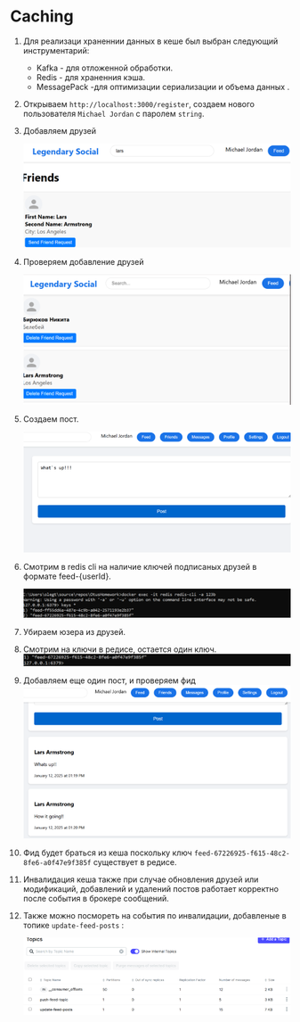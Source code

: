 # Caching
1. Для реализаци храненнии данных в кеше был выбран следующий инструментарий:

   * Kafka - для отложенной обработки.
   * Redis - для храненния кэша.
   * MessagePack -для оптимизации сериализации и объема данных .
2. Открываем `http://localhost:3000/register`, создаем нового пользователя `Michael Jordan` с паролем `string`.
3. Добавляем друзей

   ![friends](https://github.com/olegtar83/OtusHomework/blob/master/Reports/Cache/add-friends.png)
4. Проверяем добавление друзей
   
   ![friends](https://github.com/olegtar83/OtusHomework/blob/master/Reports/Cache/get-friends.png)
5. Создаем пост.

   ![post](https://github.com/olegtar83/OtusHomework/blob/master/Reports/Cache/create-post.png)
6. Смотрим в redis cli на наличие ключей подписаных друзей в формате feed-{userId}.

   ![redis1](https://github.com/olegtar83/OtusHomework/blob/master/Reports/Cache/redis-keys.png)     
7. Убираем юзера из друзей.
8. Cмотрим на ключи в редисе, остается один ключ.
   ![redis2](https://github.com/olegtar83/OtusHomework/blob/master/Reports/Cache/delete-friend-redis.png)     
9. Добавляем еще один пост, и проверяем фид
   ![feed](https://github.com/olegtar83/OtusHomework/blob/master/Reports/Cache/get-posts.png)
 
10. Фид будет браться из кеша поcкольку ключ `feed-67226925-f615-48c2-8fe6-a0f47e9f385f` существует в 
    редисе.
11. Инвалидация кеша также при случае обновления друзей или модификаций, добавлений и удалений постов работает корректно 
    после события в брокере сообщений.
14. Также можно посмореть на события по инвалидации, добавленые в топике `update-feed-posts` :
    
    ![kafka](https://github.com/olegtar83/OtusHomework/blob/master/Reports/Cache/kafka-cache.png)
